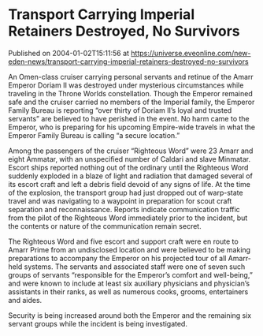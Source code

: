 # Transport Carrying Imperial Retainers Destroyed, No Survivors
Published on 2004-01-02T15:11:56 at https://universe.eveonline.com/new-eden-news/transport-carrying-imperial-retainers-destroyed-no-survivors

An Omen-class cruiser carrying personal servants and retinue of the Amarr Emperor Doriam II was destroyed under mysterious circumstances while traveling in the Throne Worlds constellation. Though the Emperor remained safe and the cruiser carried no members of the Imperial family, the Emperor Family Bureau is reporting “over thirty of Doriam II’s loyal and trusted servants” are believed to have perished in the event. No harm came to the Emperor, who is preparing for his upcoming Empire-wide travels in what the Emperor Family Bureau is calling “a secure location.” 

Among the passengers of the cruiser “Righteous Word” were 23 Amarr and eight Ammatar, with an unspecified number of Caldari and slave Minmatar. Escort ships reported nothing out of the ordinary until the Righteous Word suddenly exploded in a blaze of light and radiation that damaged several of its escort craft and left a debris field devoid of any signs of life. At the time of the explosion, the transport group had just dropped out of warp-state travel and was navigating to a waypoint in preparation for scout craft separation and reconnaissance. Reports indicate communication traffic from the pilot of the Righteous Word immediately prior to the incident, but the contents or nature of the communication remain secret. 

The Righteous Word and five escort and support craft were en route to Amarr Prime from an undisclosed location and were believed to be making preparations to accompany the Emperor on his projected tour of all Amarr-held systems. The servants and associated staff were one of seven such groups of servants “responsible for the Emperor’s comfort and well-being,” and were known to include at least six auxiliary physicians and physician’s assistants in their ranks, as well as numerous cooks, grooms, entertainers and aides. 

Security is being increased around both the Emperor and the remaining six servant groups while the incident is being investigated.
